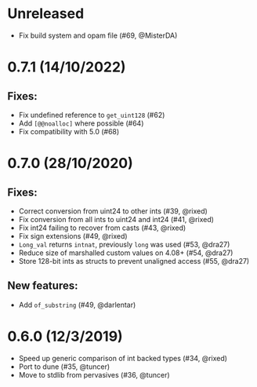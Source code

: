 # Unreleased

- Fix build system and opam file (#69, @MisterDA)

# 0.7.1 (14/10/2022)

## Fixes:

* Fix undefined reference to `get_uint128` (#62)
* Add `[@@noalloc]` where possible (#64)
* Fix compatibility with 5.0 (#68)

# 0.7.0 (28/10/2020)

## Fixes:

* Correct conversion from uint24 to other ints (#39, @rixed)
* Fix conversion from all ints to uint24 and int24 (#41, @rixed)
* Fix int24 failing to recover from casts (#43, @rixed)
* Fix sign extensions (#49, @rixed)
* `Long_val` returns `intnat`, previously `long` was used (#53, @dra27)
* Reduce size of marshalled custom values on 4.08+ (#54, @dra27)
* Store 128-bit ints as structs to prevent unaligned access (#55, @dra27)

## New features:

* Add `of_substring` (#49, @darlentar)

# 0.6.0 (12/3/2019)

* Speed up generic comparison of int backed types (#34, @rixed)
* Port to dune (#35, @tuncer)
* Move to stdlib from pervasives (#36, @tuncer)
